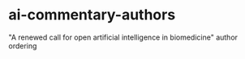 # ai-commentary-authors
"A renewed call for open artificial intelligence in biomedicine" author ordering
